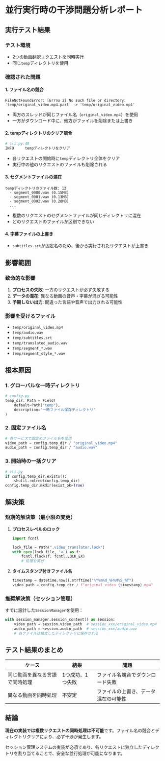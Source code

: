 # 並行実行時の干渉問題分析レポート

## 実行テスト結果

### テスト環境
- 2つの動画翻訳リクエストを同時実行
- 同じ`temp`ディレクトリを使用

### 確認された問題

#### 1. **ファイル名の競合**
```
FileNotFoundError: [Errno 2] No such file or directory: 
'temp/original_video.mp4.part' -> 'temp/original_video.mp4'
```
- 両方のスレッドが同じファイル名（`original_video.mp4`）を使用
- 一方がダウンロード中に、他方がファイルを削除または上書き

#### 2. **tempディレクトリのクリア競合**
```python
# cli.py:48
INFO     tempディレクトリをクリア
```
- 各リクエストの開始時に`temp`ディレクトリ全体をクリア
- 実行中の他のリクエストのファイルも削除される

#### 3. **セグメントファイルの混在**
```
tempディレクトリのファイル数: 12
  - segment_0000.wav (0.15MB)
  - segment_0001.wav (0.13MB)
  - segment_0002.wav (0.28MB)
  ...
```
- 複数のリクエストのセグメントファイルが同じディレクトリに混在
- どのリクエストのファイルか区別できない

#### 4. **字幕ファイルの上書き**
- `subtitles.srt`が固定名のため、後から実行されたリクエストが上書き

## 影響範囲

### 致命的な影響
1. **プロセスの失敗**: 一方のリクエストが必ず失敗する
2. **データの混在**: 異なる動画の音声・字幕が混ざる可能性
3. **予期しない出力**: 間違った言語や音声で出力される可能性

### 影響を受けるファイル
- `temp/original_video.mp4`
- `temp/audio.wav`
- `temp/subtitles.srt`
- `temp/translated_audio.wav`
- `temp/segment_*.wav`
- `temp/segment_style_*.wav`

## 根本原因

### 1. グローバルな一時ディレクトリ
```python
# config.py
temp_dir: Path = Field(
    default=Path("temp"),
    description="一時ファイル保存ディレクトリ"
)
```

### 2. 固定ファイル名
```python
# 各サービスで固定のファイル名を使用
video_path = config.temp_dir / "original_video.mp4"
audio_path = config.temp_dir / "audio.wav"
```

### 3. 開始時の一括クリア
```python
# cli.py
if config.temp_dir.exists():
    shutil.rmtree(config.temp_dir)
config.temp_dir.mkdir(exist_ok=True)
```

## 解決策

### 短期的解決策（最小限の変更）
1. **プロセスレベルのロック**
   ```python
   import fcntl
   
   lock_file = Path(".video_translator.lock")
   with open(lock_file, 'w') as f:
       fcntl.flock(f, fcntl.LOCK_EX)
       # 処理を実行
   ```

2. **タイムスタンプ付きファイル名**
   ```python
   timestamp = datetime.now().strftime("%Y%m%d_%H%M%S_%f")
   video_path = config.temp_dir / f"original_video_{timestamp}.mp4"
   ```

### 推奨解決策（セッション管理）
すでに設計した`SessionManager`を使用：
```python
with session_manager.session_context() as session:
    video_path = session.video_path  # session_xxx/original_video.mp4
    audio_path = session.audio_path  # session_xxx/audio.wav
    # 各ファイルは独立したディレクトリに保存される
```

## テスト結果のまとめ

| ケース | 結果 | 問題 |
|--------|------|------|
| 同じ動画を異なる言語で同時処理 | 1つ成功、1つ失敗 | ファイル名競合でダウンロード失敗 |
| 異なる動画を同時処理 | 不安定 | ファイルの上書き、データ混在の可能性 |

## 結論

**現在の実装では複数リクエストの同時処理は不可能**です。ファイル名の競合とディレクトリクリアにより、必ず干渉が発生します。

セッション管理システムの実装が必須であり、各リクエストに独立したディレクトリを割り当てることで、安全な並行処理が可能になります。